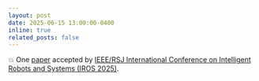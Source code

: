 ```yaml
---
layout: post
date: 2025-06-15 13:00:00-0400
inline: true
related_posts: false
---
```


:boom: One [paper]() accepted by [IEEE/RSJ International Conference on Intelligent Robots and Systems (IROS 2025)](https://www.iros25.org/).
